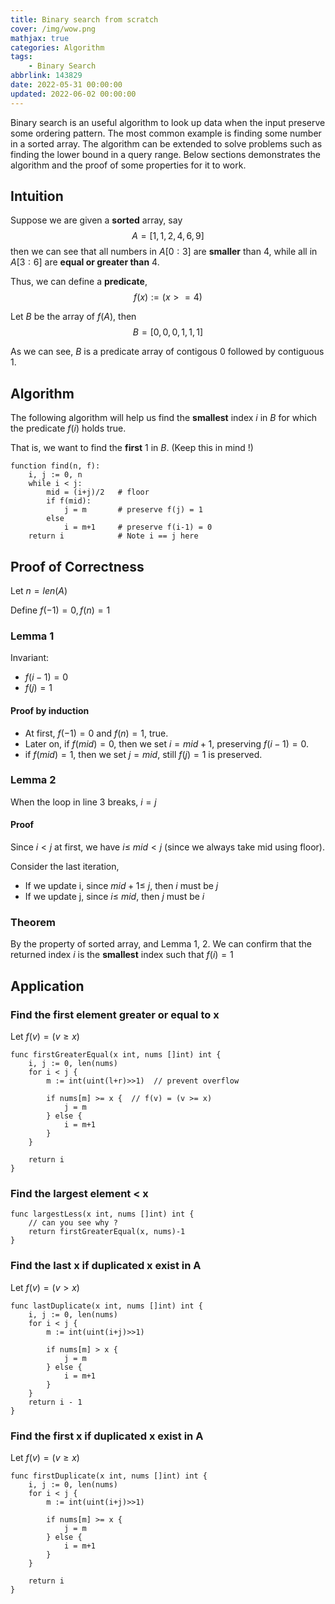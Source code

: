```yaml
---
title: Binary search from scratch
cover: /img/wow.png
mathjax: true
categories: Algorithm
tags: 
    - Binary Search
abbrlink: 143829
date: 2022-05-31 00:00:00
updated: 2022-06-02 00:00:00
---
```


Binary search is an useful algorithm to look up data when the input preserve some ordering pattern. The most common example is finding some number in a sorted array. The algorithm can be extended to solve problems such as finding the lower bound in a query range. Below sections demonstrates the algorithm and the proof of some properties for it to work.

## Intuition

Suppose we are given a **sorted** array, say 
$$A = [1, 1, 2, 4, 6, 9]$$
then we can see that all numbers in $A[0:3]$ are **smaller** than $4$, while all in $A[3:6]$ are **equal or greater than** $4$.

Thus, we can define a **predicate**, 
$$f(x) := (x >= 4)$$

Let $B$ be the array of $f(A)$, then
$$B = [0, 0, 0, 1, 1, 1]$$

As we can see, $B$ is a predicate array of contigous $0$ followed by contiguous $1$.

## Algorithm
The following algorithm will help us find the **smallest** index $i$ in $B$ for which the predicate $f(i)$ holds true.

That is, we want to find the **first** $1$ in $B$. (Keep this in mind !)

```python=
function find(n, f):
    i, j := 0, n
    while i < j:
        mid = (i+j)/2   # floor
        if f(mid):
            j = m       # preserve f(j) = 1
        else
            i = m+1     # preserve f(i-1) = 0
    return i            # Note i == j here
```

## Proof of Correctness
Let $n = len(A)$

Define $f(-1) = 0, f(n) = 1$

### Lemma 1
Invariant:
- $f(i-1) = 0$
- $f(j) = 1$

#### Proof by induction
- At first, $f(-1) = 0$ and $f(n) = 1$, true.
- Later on, if $f(mid) = 0$, then we set $i = mid+1$, preserving $f(i-1) = 0$.
- if $f(mid) = 1$, then we set $j = mid$, still $f(j) = 1$ is preserved.

### Lemma 2
When the loop in line 3 breaks, $i = j$ 
#### Proof
Since $i<j$ at first, we have $i \le\ mid < j$ (since we always take mid using floor).

Consider the last iteration, 
- If we update i, since $mid+1 \le\ j$, then $i$ must be $j$
- If we update j, since $i \le\ mid$, then $j$ must be $i$

### Theorem
By the property of sorted array, and Lemma 1, 2.
We can confirm that the returned index $i$ is the **smallest** index such that $f(i) = 1$


## Application
### Find the first element greater or equal to x
Let $f(v) = (v \geq x)$
```go=
func firstGreaterEqual(x int, nums []int) int {
    i, j := 0, len(nums)
    for i < j {
        m := int(uint(l+r)>>1)  // prevent overflow
        
        if nums[m] >= x {  // f(v) = (v >= x)
            j = m
        } else {
            i = m+1
        }
    }
    
    return i
}
```

### Find the largest element < x
```go=
func largestLess(x int, nums []int) int {
    // can you see why ?
    return firstGreaterEqual(x, nums)-1  
}
```

### Find the last x if duplicated x exist in A
Let $f(v) = (v > x)$
```go=
func lastDuplicate(x int, nums []int) int {
    i, j := 0, len(nums)
    for i < j {
        m := int(uint(i+j)>>1)
        
        if nums[m] > x {
            j = m
        } else {
            i = m+1
        }
    }
    return i - 1
}
```

### Find the first x if duplicated x exist in A
Let $f(v) = (v \geq x)$
```go=
func firstDuplicate(x int, nums []int) int {
    i, j := 0, len(nums)
    for i < j {
        m := int(uint(i+j)>>1)
    
        if nums[m] >= x {
            j = m
        } else {
            i = m+1
        }
    }
    
    return i
}
```